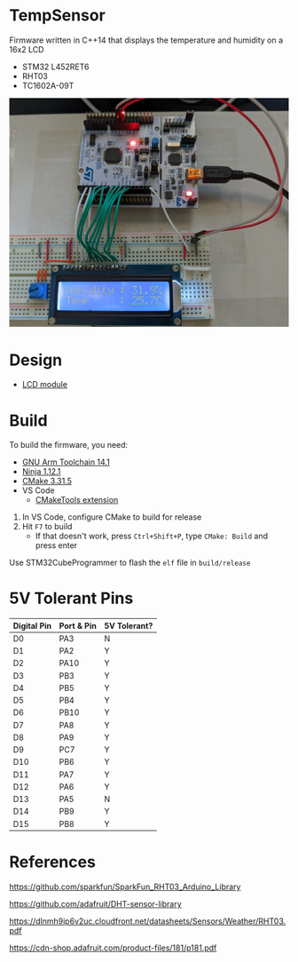 # TempSensor
Firmware written in C++14 that displays the temperature and humidity on a 16x2 LCD

* STM32 L452RET6
* RHT03
* TC1602A-09T

![](docs/setup.jpg)

# Design

* [LCD module](docs/LCD.md)

# Build

To build the firmware, you need:
* [GNU Arm Toolchain 14.1](https://developer.arm.com/downloads/-/arm-gnu-toolchain-downloads)
* [Ninja 1.12.1](https://community.chocolatey.org/packages/ninja)
* [CMake 3.31.5](https://community.chocolatey.org/packages/cmake)
* VS Code
  * [CMakeTools extension](https://marketplace.visualstudio.com/items?itemName=ms-vscode.cmake-tools)

1. In VS Code, configure CMake to build for release
2. Hit `F7` to build
   * If that doesn't work, press `Ctrl+Shift+P`, type `CMake: Build` and press enter

Use STM32CubeProgrammer to flash the `elf` file in `build/release`

# 5V Tolerant Pins
| Digital Pin | Port & Pin | 5V Tolerant? |
| ----------- | ---------- | ------------ |
| D0  | PA3  | N |
| D1  | PA2  | Y |
| D2  | PA10 | Y |
| D3  | PB3  | Y |
| D4  | PB5  | Y |
| D5  | PB4  | Y |
| D6  | PB10 | Y |
| D7  | PA8  | Y |
| D8  | PA9  | Y |
| D9  | PC7  | Y |
| D10 | PB6  | Y |
| D11 | PA7  | Y |
| D12 | PA6  | Y |
| D13 | PA5  | N |
| D14 | PB9  | Y |
| D15 | PB8  | Y |

# References
https://github.com/sparkfun/SparkFun_RHT03_Arduino_Library

https://github.com/adafruit/DHT-sensor-library

https://dlnmh9ip6v2uc.cloudfront.net/datasheets/Sensors/Weather/RHT03.pdf

https://cdn-shop.adafruit.com/product-files/181/p181.pdf

